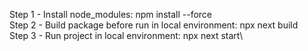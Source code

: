 Step 1 - Install node_modules: npm install --force\
Step 2 - Build package before run in local environment: npx next build\
Step 3 - Run project in local environment: npx next start\